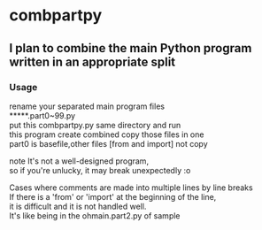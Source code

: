 # combpartpy
I plan to combine the main Python program written in an appropriate split
------------------------------------------

### Usage  
rename your separated main program files   
*****.part0~99.py  
put this combpartpy.py same directory and run  
this program create combined copy those files in one  
part0 is basefile,other files [from and import] not copy  

note
It's not a well-designed program,  
so if you're unlucky, it may break unexpectedly :o  


Cases where comments are made into multiple lines by line breaks  
If there is a 'from' or 'import' at the beginning of the line,  
it is difficult and it is not handled well.  
It's like being in the ohmain.part2.py of sample

